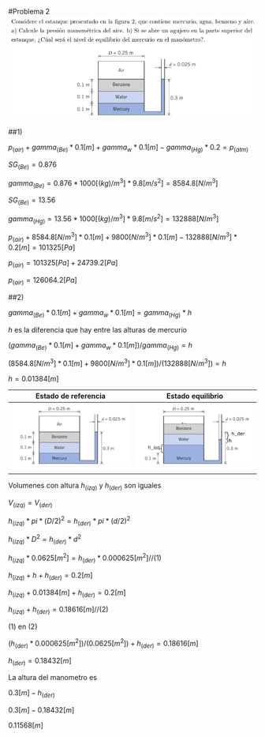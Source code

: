 #Problema 2
![](p2.png)

##1)

$p_(air) + gamma_(Be) * 0.1[m] + gamma_w * 0.1[m] - gamma_(Hg)*0.2 = p_(atm)$

$SG_(Be) = 0.876$

$gamma_(Be) = 0.876 * 1000[(kg)/m^3] * 9.8[m/s^2] = 8584.8[N/m^3]$

$SG_(Be) = 13.56$

$gamma_(Hg) = 13.56 * 1000[(kg)/m^3] * 9.8[m/s^2] = 132888[N/m^3]$

$p_(air) + 8584.8[N/m^3] * 0.1[m] + 9800[N/m^3] * 0.1[m] - 132888[N/m^3] * 0.2[m] = 101325[Pa]$

$p_(air) = 101325[Pa] + 24739.2[Pa]$

$p_(air) = 126064.2[Pa]$

##2)

$gamma_(Be) * 0.1[m] + gamma_w * 0.1[m] = gamma_(Hg) * h$

$h$ es la diferencia que hay entre las alturas de mercurio

$(gamma_(Be) * 0.1[m] + gamma_w * 0.1[m]) / gamma_(Hg) = h$

$(8584.8[N/m^3] * 0.1[m] + 9800[N/m^3] * 0.1[m]) / (132888[N/m^3]) = h$

$h = 0.01384[m]$

Estado de referencia|Estado equilibrio
-|-
![](p2man.png)|![](p2man2.png)

Volumenes con altura $h_(izq)$ y $h_(der)$ son iguales

$V_(izq) = V_(der)$

$h_(izq) * pi * (D/2)^2 = h_(der) * pi * (d/2)^2$

$h_(izq) * D^2 = h_(der) * d^2$

$h_(izq) * 0.0625[m^2] = h_(der) * 0.000625[m^2] // (1)$

$h_(izq) + h + h_(der) = 0.2[m]$

$h_(izq) + 0.01384[m] + h_(der) = 0.2[m]$

$h_(izq) + h_(der) = 0.18616[m] // (2)$

$(1)$ en $(2)$

$(h_(der) * 0.000625[m^2]) / (0.0625[m^2]) + h_(der) = 0.18616[m]$

$h_(der) = 0.18432[m]$

La altura del manometro es

$0.3[m] - h_(der)$

$0.3[m] - 0.18432[m]$

$0.11568[m]$


